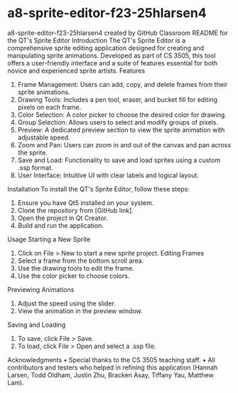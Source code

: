 # a8-sprite-editor-f23-25hlarsen4
a8-sprite-editor-f23-25hlarsen4 created by GitHub Classroom
README for the QT's Sprite Editor
Introduction
The QT's Sprite Editor is a comprehensive sprite editing application designed for creating and manipulating sprite animations. Developed as part of CS 3505, this tool offers a user-friendly interface and a suite of features essential for both novice and experienced sprite artists.
Features
1.	Frame Management: Users can add, copy, and delete frames from their sprite animations.
2.	Drawing Tools: Includes a pen tool, eraser, and bucket fill for editing pixels on each frame.
3.	Color Selection: A color picker to choose the desired color for drawing.
4.	Group Selection: Allows users to select and modify groups of pixels.
5.	Preview: A dedicated preview section to view the sprite animation with adjustable speed.
6.	Zoom and Pan: Users can zoom in and out of the canvas and pan across the sprite.
7.	Save and Load: Functionality to save and load sprites using a custom .ssp format.
8.	User Interface: Intuitive UI with clear labels and logical layout.

Installation
To install the QT's Sprite Editor, follow these steps:
1.	Ensure you have Qt5 installed on your system.
2.	Clone the repository from [GitHub link].
3.	Open the project in Qt Creator.
4.	Build and run the application.

Usage
Starting a New Sprite
1.	Click on File > New to start a new sprite project.
Editing Frames
1.	Select a frame from the bottom scroll area.
2.	Use the drawing tools to edit the frame.
3.	Use the color picker to choose colors.

Previewing Animations
1.	Adjust the speed using the slider.
2.	View the animation in the preview window.

Saving and Loading
1.	To save, click File > Save.
2.	To load, click File > Open and select a .ssp file.


Acknowledgments
•	Special thanks to the CS 3505 teaching staff.
•	All contributors and testers who helped in refining this application (Hannah Larsen, Todd Oldham, Justin Zhu, Bracken Asay, Tiffany Yau, Matthew Lam).

